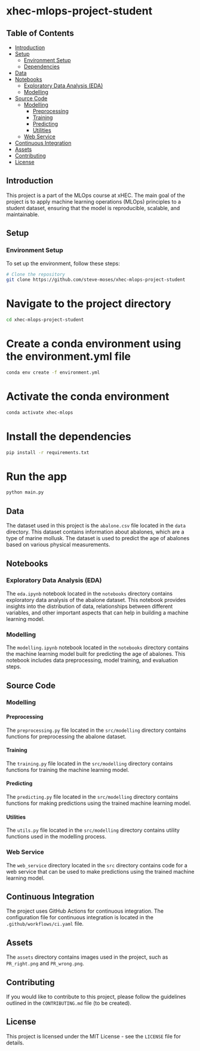 # xhec-mlops-project-student

## Table of Contents
- [Introduction](#introduction)
- [Setup](#setup)
  - [Environment Setup](#environment-setup)
  - [Dependencies](#dependencies)
- [Data](#data)
- [Notebooks](#notebooks)
  - [Exploratory Data Analysis (EDA)](#exploratory-data-analysis-eda)
  - [Modelling](#modelling)
- [Source Code](#source-code)
  - [Modelling](#modelling-1)
    - [Preprocessing](#preprocessing)
    - [Training](#training)
    - [Predicting](#predicting)
    - [Utilities](#utilities)
  - [Web Service](#web-service)
- [Continuous Integration](#continuous-integration)
- [Assets](#assets)
- [Contributing](#contributing)
- [License](#license)

## Introduction
This project is a part of the MLOps course at xHEC. The main goal of the project is to apply machine learning operations (MLOps) principles to a student dataset, ensuring that the model is reproducible, scalable, and maintainable.

## Setup

### Environment Setup
To set up the environment, follow these steps:

```bash
# Clone the repository
git clone https://github.com/steve-moses/xhec-mlops-project-student
```

# Navigate to the project directory
```bash
cd xhec-mlops-project-student
```
# Create a conda environment using the environment.yml file
```bash
conda env create -f environment.yml
```
# Activate the conda environment
```bash
conda activate xhec-mlops
```
# Install the dependencies
```bash
pip install -r requirements.txt
```
# Run the app 
```bash
python main.py
```
## Data
The dataset used in this project is the `abalone.csv` file located in the `data` directory. This dataset contains information about abalones, which are a type of marine mollusk. The dataset is used to predict the age of abalones based on various physical measurements.

## Notebooks

### Exploratory Data Analysis (EDA)
The `eda.ipynb` notebook located in the `notebooks` directory contains exploratory data analysis of the abalone dataset. This notebook provides insights into the distribution of data, relationships between different variables, and other important aspects that can help in building a machine learning model.

### Modelling
The `modelling.ipynb` notebook located in the `notebooks` directory contains the machine learning model built for predicting the age of abalones. This notebook includes data preprocessing, model training, and evaluation steps.

## Source Code

### Modelling

#### Preprocessing
The `preprocessing.py` file located in the `src/modelling` directory contains functions for preprocessing the abalone dataset.

#### Training
The `training.py` file located in the `src/modelling` directory contains functions for training the machine learning model.

#### Predicting
The `predicting.py` file located in the `src/modelling` directory contains functions for making predictions using the trained machine learning model.

#### Utilities
The `utils.py` file located in the `src/modelling` directory contains utility functions used in the modelling process.

### Web Service
The `web_service` directory located in the `src` directory contains code for a web service that can be used to make predictions using the trained machine learning model.

## Continuous Integration
The project uses GitHub Actions for continuous integration. The configuration file for continuous integration is located in the `.github/workflows/ci.yaml` file.

## Assets
The `assets` directory contains images used in the project, such as `PR_right.png` and `PR_wrong.png`.

## Contributing
If you would like to contribute to this project, please follow the guidelines outlined in the `CONTRIBUTING.md` file (to be created).

## License
This project is licensed under the MIT License - see the `LICENSE` file for details.
